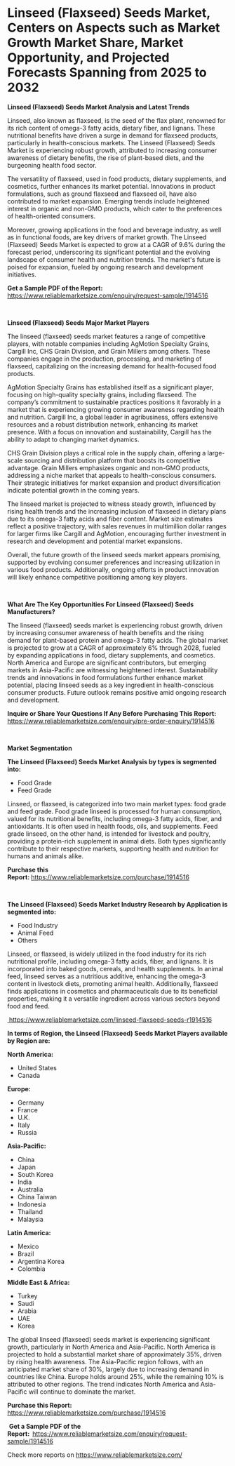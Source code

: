 <p><h1>Linseed (Flaxseed) Seeds Market, Centers on Aspects such as Market Growth Market Share, Market Opportunity, and Projected Forecasts Spanning from 2025 to 2032</h1></p><p><strong>Linseed (Flaxseed) Seeds Market Analysis and Latest Trends</strong></p>
<p><p>Linseed, also known as flaxseed, is the seed of the flax plant, renowned for its rich content of omega-3 fatty acids, dietary fiber, and lignans. These nutritional benefits have driven a surge in demand for flaxseed products, particularly in health-conscious markets. The Linseed (Flaxseed) Seeds Market is experiencing robust growth, attributed to increasing consumer awareness of dietary benefits, the rise of plant-based diets, and the burgeoning health food sector. </p><p>The versatility of flaxseed, used in food products, dietary supplements, and cosmetics, further enhances its market potential. Innovations in product formulations, such as ground flaxseed and flaxseed oil, have also contributed to market expansion. Emerging trends include heightened interest in organic and non-GMO products, which cater to the preferences of health-oriented consumers. </p><p>Moreover, growing applications in the food and beverage industry, as well as in functional foods, are key drivers of market growth. The Linseed (Flaxseed) Seeds Market is expected to grow at a CAGR of 9.6% during the forecast period, underscoring its significant potential and the evolving landscape of consumer health and nutrition trends. The market's future is poised for expansion, fueled by ongoing research and development initiatives.</p></p>
<p><strong>Get a Sample PDF of the Report:&nbsp;</strong> <a href="https://www.reliablemarketsize.com/enquiry/request-sample/1914516?utm_campaign=3197&utm_medium=2&utm_source=Github&utm_content=ia&utm_term=07042025&utm_id=linseed-flaxseed-seeds">https://www.reliablemarketsize.com/enquiry/request-sample/1914516</a></p>
<p>&nbsp;</p>
<p><strong>Linseed (Flaxseed) Seeds Major Market Players</strong></p>
<p><p>The linseed (flaxseed) seeds market features a range of competitive players, with notable companies including AgMotion Specialty Grains, Cargill Inc, CHS Grain Division, and Grain Millers among others. These companies engage in the production, processing, and marketing of flaxseed, capitalizing on the increasing demand for health-focused food products.</p><p>AgMotion Specialty Grains has established itself as a significant player, focusing on high-quality specialty grains, including flaxseed. The company’s commitment to sustainable practices positions it favorably in a market that is experiencing growing consumer awareness regarding health and nutrition. Cargill Inc, a global leader in agribusiness, offers extensive resources and a robust distribution network, enhancing its market presence. With a focus on innovation and sustainability, Cargill has the ability to adapt to changing market dynamics.</p><p>CHS Grain Division plays a critical role in the supply chain, offering a large-scale sourcing and distribution platform that boosts its competitive advantage. Grain Millers emphasizes organic and non-GMO products, addressing a niche market that appeals to health-conscious consumers. Their strategic initiatives for market expansion and product diversification indicate potential growth in the coming years.</p><p>The linseed market is projected to witness steady growth, influenced by rising health trends and the increasing inclusion of flaxseed in dietary plans due to its omega-3 fatty acids and fiber content. Market size estimates reflect a positive trajectory, with sales revenues in multimillion dollar ranges for larger firms like Cargill and AgMotion, encouraging further investment in research and development and potential market expansions.</p><p>Overall, the future growth of the linseed seeds market appears promising, supported by evolving consumer preferences and increasing utilization in various food products. Additionally, ongoing efforts in product innovation will likely enhance competitive positioning among key players.</p></p>
<p>&nbsp;</p>
<p><strong>What Are The Key Opportunities For Linseed (Flaxseed) Seeds Manufacturers?</strong></p>
<p><p>The linseed (flaxseed) seeds market is experiencing robust growth, driven by increasing consumer awareness of health benefits and the rising demand for plant-based protein and omega-3 fatty acids. The global market is projected to grow at a CAGR of approximately 6% through 2028, fueled by expanding applications in food, dietary supplements, and cosmetics. North America and Europe are significant contributors, but emerging markets in Asia-Pacific are witnessing heightened interest. Sustainability trends and innovations in food formulations further enhance market potential, placing linseed seeds as a key ingredient in health-conscious consumer products. Future outlook remains positive amid ongoing research and development.</p></p>
<p><strong>Inquire or Share Your Questions If Any Before Purchasing This Report:</strong> <a href="https://www.reliablemarketsize.com/enquiry/pre-order-enquiry/1914516?utm_campaign=3197&utm_medium=2&utm_source=Github&utm_content=ia&utm_term=07042025&utm_id=linseed-flaxseed-seeds">https://www.reliablemarketsize.com/enquiry/pre-order-enquiry/1914516</a></p>
<p>&nbsp;</p>
<p><strong>Market Segmentation</strong></p>
<p><strong>The Linseed (Flaxseed) Seeds Market Analysis by types is segmented into:</strong></p>
<p><ul><li>Food Grade</li><li>Feed Grade</li></ul></p>
<p><p>Linseed, or flaxseed, is categorized into two main market types: food grade and feed grade. Food grade linseed is processed for human consumption, valued for its nutritional benefits, including omega-3 fatty acids, fiber, and antioxidants. It is often used in health foods, oils, and supplements. Feed grade linseed, on the other hand, is intended for livestock and poultry, providing a protein-rich supplement in animal diets. Both types significantly contribute to their respective markets, supporting health and nutrition for humans and animals alike.</p></p>
<p><strong>Purchase this Report:&nbsp;</strong><a href="https://www.reliablemarketsize.com/purchase/1914516?utm_campaign=3197&utm_medium=2&utm_source=Github&utm_content=ia&utm_term=07042025&utm_id=linseed-flaxseed-seeds">https://www.reliablemarketsize.com/purchase/1914516</a></p>
<p>&nbsp;</p>
<p><strong>The Linseed (Flaxseed) Seeds Market Industry Research by Application is segmented into:</strong></p>
<p><ul><li>Food Industry</li><li>Animal Feed</li><li>Others</li></ul></p>
<p><p>Linseed, or flaxseed, is widely utilized in the food industry for its rich nutritional profile, including omega-3 fatty acids, fiber, and lignans. It is incorporated into baked goods, cereals, and health supplements. In animal feed, linseed serves as a nutritious additive, enhancing the omega-3 content in livestock diets, promoting animal health. Additionally, flaxseed finds applications in cosmetics and pharmaceuticals due to its beneficial properties, making it a versatile ingredient across various sectors beyond food and feed.</p></p>
<p><a href="https://www.reliablemarketsize.com/linseed-flaxseed-seeds-r1914516?utm_campaign=3197&utm_medium=2&utm_source=Github&utm_content=ia&utm_term=07042025&utm_id=linseed-flaxseed-seeds">&nbsp;https://www.reliablemarketsize.com/linseed-flaxseed-seeds-r1914516</a></p>
<p><strong>In terms of Region, the Linseed (Flaxseed) Seeds Market Players available by Region are:</strong></p>
<p>
    <p> <strong> North America: </strong>
        <ul>
            <li>United States</li>
            <li>Canada</li>
        </ul>
        </p> 
    <p> <strong> Europe: </strong>
        <ul>
            <li>Germany</li>
            <li>France</li>
            <li>U.K.</li>
            <li>Italy</li>
            <li>Russia</li>
        </ul>
        </p> 
    <p> <strong> Asia-Pacific: </strong>
        <ul>
            <li>China</li>
            <li>Japan</li>
            <li>South Korea</li>
            <li>India</li>
            <li>Australia</li>
            <li>China Taiwan</li>
            <li>Indonesia</li>
            <li>Thailand</li>
            <li>Malaysia</li>
        </ul>
        </p> 
    <p> <strong> Latin America: </strong>
        <ul>
            <li>Mexico</li>
            <li>Brazil</li>
            <li>Argentina Korea</li>
            <li>Colombia</li>
        </ul>
        </p> 
    <p> <strong> Middle East & Africa: </strong>
        <ul>
            <li>Turkey</li>
            <li>Saudi</li>
            <li>Arabia</li>
            <li>UAE</li>
            <li>Korea</li>
        </ul>
    </p>
    </p>
<p><p>The global linseed (flaxseed) seeds market is experiencing significant growth, particularly in North America and Asia-Pacific. North America is projected to hold a substantial market share of approximately 35%, driven by rising health awareness. The Asia-Pacific region follows, with an anticipated market share of 30%, largely due to increasing demand in countries like China. Europe holds around 25%, while the remaining 10% is attributed to other regions. The trend indicates North America and Asia-Pacific will continue to dominate the market.</p></p>
<p><strong>Purchase this Report: </strong><a href="https://www.reliablemarketsize.com/purchase/1914516?utm_campaign=3197&utm_medium=2&utm_source=Github&utm_content=ia&utm_term=07042025&utm_id=linseed-flaxseed-seeds">https://www.reliablemarketsize.com/purchase/1914516</a></p>
<p>&nbsp;<strong>Get a Sample PDF of the Report:&nbsp;&nbsp;</strong><a href="https://www.reliablemarketsize.com/enquiry/request-sample/1914516?utm_campaign=3197&utm_medium=2&utm_source=Github&utm_content=ia&utm_term=07042025&utm_id=linseed-flaxseed-seeds">https://www.reliablemarketsize.com/enquiry/request-sample/1914516</a></p>
<p><strong></strong></p>
<p>Check more reports on <a href="https://www.reliablemarketsize.com/?utm_campaign=3197&utm_medium=2&utm_source=Github&utm_content=ia&utm_term=07042025&utm_id=linseed-flaxseed-seeds">https://www.reliablemarketsize.com/</a></p>